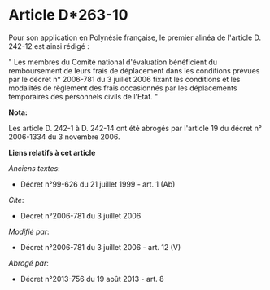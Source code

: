 # Article D*263-10

Pour son application en Polynésie française, le premier alinéa de l'article D. 242-12 est ainsi rédigé : 

" Les membres du Comité national d'évaluation bénéficient du remboursement de leurs frais de déplacement dans les conditions
prévues par le décret n° 2006-781 du 3 juillet 2006 fixant les conditions et les modalités de règlement des frais occasionnés
par les déplacements temporaires des personnels civils de l'Etat. "

**Nota:**

Les article D. 242-1 à D. 242-14 ont été abrogés par l'article 19 du décret n° 2006-1334 du 3 novembre 2006.

**Liens relatifs à cet article**

_Anciens textes_:

  - Décret n°99-626 du 21 juillet 1999 - art. 1 (Ab)

_Cite_:

  - Décret n°2006-781 du 3 juillet 2006

_Modifié par_:

  - Décret n°2006-781 du 3 juillet 2006 - art. 12 (V)

_Abrogé par_:

  - Décret n°2013-756 du 19 août 2013 - art. 8
